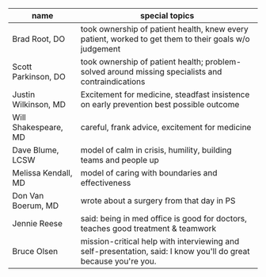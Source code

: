 | name                 | special topics                                                                                                  |
| ---                  | ---                                                                                                             |
| Brad Root, DO        | took ownership of patient health, knew every patient, worked to get them to their goals w/o judgement           |
| Scott Parkinson, DO  | took ownership of patient health; problem-solved around missing specialists and contraindications               |
| Justin Wilkinson, MD | Excitement for medicine, steadfast insistence on early prevention best possible outcome                         |
| Will Shakespeare, MD | careful, frank advice, excitement for medicine                                                                  |
| Dave Blume, LCSW     | model of calm in crisis, humility, building teams and people up                                                 |
| Melissa Kendall, MD  | model of caring with boundaries and effectiveness                                                                |
| Don Van Boerum, MD   | wrote about a surgery from that day in PS                                                                       |
| Jennie Reese         | said: being in med office is good for doctors, teaches good treatment & teamwork                                |
| Bruce Olsen          | mission-critical help with interviewing and self-presentation, said: I know you'll do great because you're you. |
